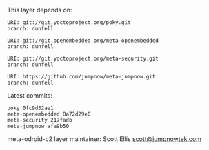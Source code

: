 This layer depends on:

    URI: git://git.yoctoproject.org/poky.git
    branch: dunfell

    URI: git://git.openembedded.org/meta-openembedded
    branch: dunfell

    URI: git://git.yoctoproject.org/meta-security.git
    branch: dunfell

    URI: https://github.com/jumpnow/meta-jumpnow.git
    branch: dunfell

Latest commits:

    poky 0fc9d32ae1
    meta-openembedded 8a72d29e0
    meta-security 217fadb
    meta-jumpnow afa9b50

meta-odroid-c2 layer maintainer: Scott Ellis <scott@jumpnowtek.com>
